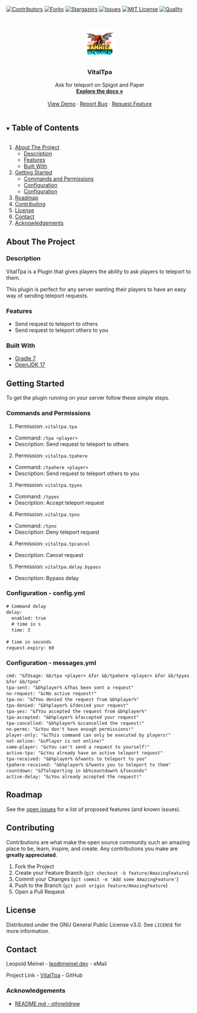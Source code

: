 <!-- PROJECT SHIELDS -->
[![Contributors][contributors-shield]][contributors-url]
[![Forks][forks-shield]][forks-url]
[![Stargazers][stars-shield]][stars-url]
[![Issues][issues-shield]][issues-url]
[![MIT License][license-shield]][license-url]
[![Quality][quality-shield]][quality-url]

<!-- PROJECT LOGO -->
<!--suppress ALL -->
<br />
<p align="center">
  <a href="https://github.com/LeoMeinel/VitalTpa">
    <img src="images/logo.png" alt="Logo" width="80" height="80">
  </a>

<h3 align="center">VitalTpa</h3>

  <p align="center">
    Ask for teleport on Spigot and Paper
    <br />
    <a href="https://github.com/LeoMeinel/VitalTpa"><strong>Explore the docs »</strong></a>
    <br />
    <br />
    <a href="https://github.com/LeoMeinel/VitalTpa">View Demo</a>
    ·
    <a href="https://github.com/LeoMeinel/VitalTpa/issues">Report Bug</a>
    ·
    <a href="https://github.com/LeoMeinel/VitalTpa/issues">Request Feature</a>
  </p>

<!-- TABLE OF CONTENTS -->
<details open="open">
  <summary><h2 style="display: inline-block">Table of Contents</h2></summary>
  <ol>
    <li>
      <a href="#about-the-project">About The Project</a>
      <ul>
        <li><a href="#description">Description</a></li>
        <li><a href="#features">Features</a></li>
        <li><a href="#built-with">Built With</a></li>
      </ul>
    </li>
    <li>
      <a href="#getting-started">Getting Started</a>
      <ul>
        <li><a href="#commands-and-permissions">Commands and Permissions</a></li>
        <li><a href="#configuration - config.yml">Configuration</a></li>
		<li><a href="#configuration - messages.yml">Configuration</a></li>
      </ul>
    </li>
    <li><a href="#roadmap">Roadmap</a></li>
    <li><a href="#contributing">Contributing</a></li>
    <li><a href="#license">License</a></li>
    <li><a href="#contact">Contact</a></li>
    <li><a href="#acknowledgements">Acknowledgements</a></li>
  </ol>
</details>

<!-- ABOUT THE PROJECT -->

## About The Project

### Description

VitalTpa is a Plugin that gives players the ability to ask players to teleport to them.

This plugin is perfect for any server wanting their players to have an easy way of sending teleport requests.

### Features

* Send request to teleport to others
* Send request to teleport others to you

### Built With

* [Gradle 7](https://docs.gradle.org/7.4/release-notes.html)
* [OpenJDK 17](https://openjdk.java.net/projects/jdk/17/)

<!-- GETTING STARTED -->

## Getting Started

To get the plugin running on your server follow these simple steps.

### Commands and Permissions

1. Permission: `vitaltpa.tpa`

* Command: `/tpa <player>`
* Description: Send request to teleport to others

2. Permission: `vitaltpa.tpahere`

* Command: `/tpahere <player>`
* Description: Send request to teleport others to you

3. Permission: `vitaltpa.tpyes`

* Command: `/tpyes`
* Description: Accept teleport request

4. Permission: `vitaltpa.tpno`

* Command: `/tpno`
* Description: Deny teleport request

4. Permission: `vitaltpa.tpcancel`

* Description: Cancel request

5. Permission: `vitaltpa.delay.bypass`

* Description: Bypass delay

### Configuration - config.yml

```
# Command delay
delay:
  enabled: true
  # time in s
  time: 3

# time in seconds
request-expiry: 60
```

### Configuration - messages.yml

```
cmd: "&fUsage: &b/tpa <player> &for &b/tpahere <player> &for &b/tpyes &for &b/tpno"
tpa-sent: "&b%player% &fhas been sent a request"
no-request: "&cNo active request!"
tpa-no: "&fYou denied the request from &b%player%"
tpa-denied: "&b%player% &fdenied your request"
tpa-yes: "&fYou accepted the request from &b%player%"
tpa-accepted: "&b%player% &faccepted your request"
tpa-cancelled: "&b%player% &ccancelled the request!"
no-perms: "&cYou don't have enough permissions!"
player-only: "&cThis command can only be executed by players!"
not-online: "&cPlayer is not online!"
same-player: "&cYou can't send a request to yourself!"
active-tpa: "&cYou already have an active teleport request"
tpa-received: "&b%player% &fwants to teleport to you"
tpahere-received: "&b%player% &fwants you to teleport to them"
countdown: "&fTeleporting in &b%countdown% &fseconds"
active-delay: "&cYou already accepted the request!"
```

<!-- ROADMAP -->

## Roadmap

See the [open issues](https://github.com/LeoMeinel/VitalTpa/issues) for a list of proposed features (and known
issues).

<!-- CONTRIBUTING -->

## Contributing

Contributions are what make the open source community such an amazing place to be, learn, inspire, and create. Any
contributions you make are **greatly appreciated**.

1. Fork the Project
2. Create your Feature Branch (`git checkout -b feature/AmazingFeature`)
3. Commit your Changes (`git commit -m 'Add some AmazingFeature'`)
4. Push to the Branch (`git push origin feature/AmazingFeature`)
5. Open a Pull Request

<!-- LICENSE -->

## License

Distributed under the GNU General Public License v3.0. See `LICENSE` for more information.

<!-- CONTACT -->

## Contact

Leopold Meinel - [leo@meinel.dev](mailto:leo@meinel.dev) - eMail

Project Link - [VitalTpa](https://github.com/LeoMeinel/VitalTpa) - GitHub

<!-- ACKNOWLEDGEMENTS -->

### Acknowledgements

* [README.md - othneildrew](https://github.com/othneildrew/Best-README-Template)

<!-- MARKDOWN LINKS & IMAGES -->

[contributors-shield]: https://img.shields.io/github/contributors-anon/LeoMeinel/VitalTpa?style=for-the-badge

[contributors-url]: https://github.com/LeoMeinel/VitalTpa/graphs/contributors

[forks-shield]: https://img.shields.io/github/forks/LeoMeinel/VitalTpa?label=Forks&style=for-the-badge

[forks-url]: https://github.com/LeoMeinel/VitalTpa/network/members

[stars-shield]: https://img.shields.io/github/stars/LeoMeinel/VitalTpa?style=for-the-badge

[stars-url]: https://github.com/LeoMeinel/VitalTpa/stargazers

[issues-shield]: https://img.shields.io/github/issues/LeoMeinel/VitalTpa?style=for-the-badge

[issues-url]: https://github.com/LeoMeinel/VitalTpa/issues

[license-shield]: https://img.shields.io/github/license/LeoMeinel/VitalTpa?style=for-the-badge

[license-url]: https://github.com/LeoMeinel/VitalTpa/blob/main/LICENSE

[quality-shield]: https://img.shields.io/codefactor/grade/github/LeoMeinel/VitalTpa?style=for-the-badge

[quality-url]: https://www.codefactor.io/repository/github/LeoMeinel/VitalTpa

